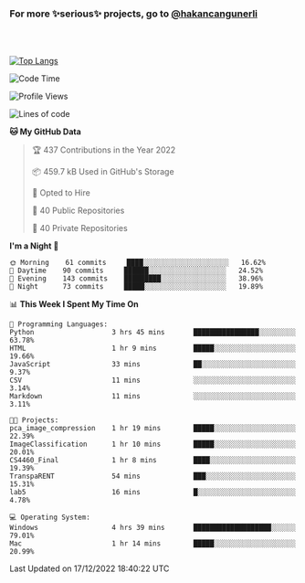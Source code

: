 ### For more ✨serious✨ projects, go to [@hakancangunerli](https://github.com/hakancangunerli)

<br>
<br>



[![Top Langs](https://github-readme-stats.vercel.app/api/top-langs/?username=63616e&layout=compact&hide=tex,html,shell,assembly,C&langs_count=6&exclude_repo=2015-csharp)](https://github.com/anuraghazra/github-readme-stats)


<!--START_SECTION:waka-->
![Code Time](http://img.shields.io/badge/Code%20Time-362%20hrs%2043%20mins-blue)

![Profile Views](http://img.shields.io/badge/Profile%20Views-0-blue)

![Lines of code](https://img.shields.io/badge/From%20Hello%20World%20I%27ve%20Written-1%20Million%20lines%20of%20code-blue)

**🐱 My GitHub Data** 

> 🏆 437 Contributions in the Year 2022
 > 
> 📦 459.7 kB Used in GitHub's Storage 
 > 
> 💼 Opted to Hire
 > 
> 📜 40 Public Repositories 
 > 
> 🔑 40 Private Repositories  
 > 
**I'm a Night 🦉** 

```text
🌞 Morning    61 commits     ████░░░░░░░░░░░░░░░░░░░░░   16.62% 
🌆 Daytime    90 commits     ██████░░░░░░░░░░░░░░░░░░░   24.52% 
🌃 Evening    143 commits    █████████░░░░░░░░░░░░░░░░   38.96% 
🌙 Night      73 commits     █████░░░░░░░░░░░░░░░░░░░░   19.89%

```


📊 **This Week I Spent My Time On** 

```text
💬 Programming Languages: 
Python                   3 hrs 45 mins       ████████████████░░░░░░░░░   63.78% 
HTML                     1 hr 9 mins         █████░░░░░░░░░░░░░░░░░░░░   19.66% 
JavaScript               33 mins             ██░░░░░░░░░░░░░░░░░░░░░░░   9.37% 
CSV                      11 mins             ░░░░░░░░░░░░░░░░░░░░░░░░░   3.14% 
Markdown                 11 mins             ░░░░░░░░░░░░░░░░░░░░░░░░░   3.11%

🐱‍💻 Projects: 
pca_image_compression    1 hr 19 mins        █████░░░░░░░░░░░░░░░░░░░░   22.39% 
ImageClassification      1 hr 10 mins        █████░░░░░░░░░░░░░░░░░░░░   20.01% 
CS4460_Final             1 hr 8 mins         ████░░░░░░░░░░░░░░░░░░░░░   19.39% 
TranspaRENT              54 mins             ███░░░░░░░░░░░░░░░░░░░░░░   15.31% 
lab5                     16 mins             █░░░░░░░░░░░░░░░░░░░░░░░░   4.78%

💻 Operating System: 
Windows                  4 hrs 39 mins       ███████████████████░░░░░░   79.01% 
Mac                      1 hr 14 mins        █████░░░░░░░░░░░░░░░░░░░░   20.99%

```


 Last Updated on 17/12/2022 18:40:22 UTC
<!--END_SECTION:waka-->


